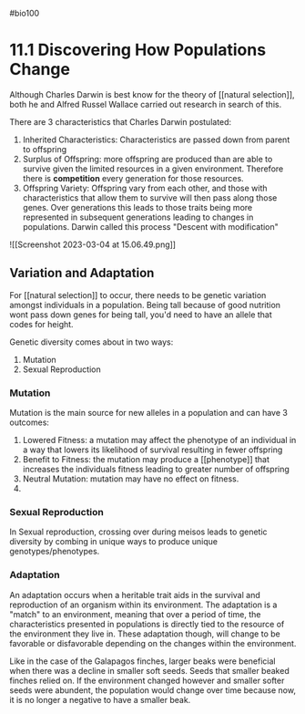 #bio100 

# 11.1 Discovering How Populations Change

Although Charles Darwin is best know for the theory of [[natural selection]], both he and Alfred Russel Wallace carried out research in search of this. 

There are 3 characteristics that Charles Darwin postulated:
1. Inherited Characteristics: Characteristics are passed down from parent to offspring
2. Surplus of Offspring: more offspring are produced than are able to survive given the limited resources in a given environment. Therefore there is **competition** every generation for those resources.
3. Offspring Variety: Offspring vary from each other, and those with characteristics that allow them to survive will then pass along those genes. Over generations this leads to those traits being more represented in subsequent generations leading to changes in populations. Darwin called this process "Descent with modification"

![[Screenshot 2023-03-04 at 15.06.49.png]]

## Variation and Adaptation
For [[natural selection]] to occur, there needs to be genetic variation amongst individuals in a population. Being tall because of good nutrition wont pass down genes for being tall, you'd need to have an allele that codes for height.

Genetic diversity comes about in two ways:
1. Mutation
2. Sexual Reproduction

### Mutation
Mutation is the main source for new alleles in a population and can have 3 outcomes:
1. Lowered Fitness: a mutation may affect the phenotype of an individual in a way that lowers its likelihood of survival resulting in fewer offspring
2. Benefit to Fitness: the mutation may produce a [[phenotype]] that increases the individuals fitness leading to greater number of offspring
3. Neutral Mutation: mutation may have no effect on fitness. 
4. 
### Sexual Reproduction
In Sexual reproduction, crossing over during meisos leads to genetic diversity by combing in unique ways to produce unique genotypes/phenotypes. 

### Adaptation
An adaptation occurs when a heritable trait aids in the survival and reproduction of an organism within its environment. The adaptation is a "match" to an environment, meaning that over a period of time, the characteristics presented in populations is directly tied to the resource of the environment they live in. These adaptation though, will change to be favorable or disfavorable depending on the changes within the environment. 

Like in the case of the Galapagos finches, larger beaks were beneficial when there was a decline in smaller soft seeds. Seeds that smaller beaked finches relied on. If the environment changed however and smaller softer seeds were abundent, the population would change over time because now, it is no longer a negative to have a smaller beak.


